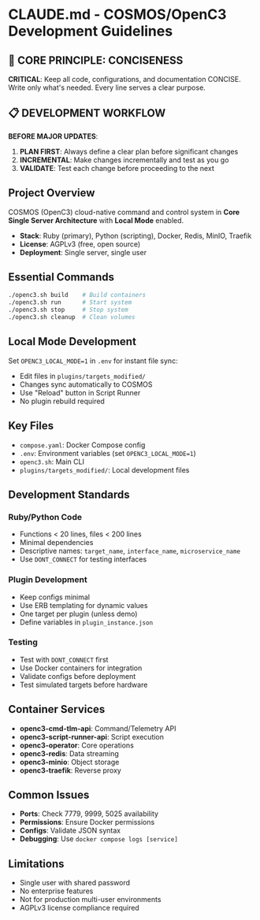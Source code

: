 # CLAUDE.md - COSMOS/OpenC3 Development Guidelines

## 🎯 CORE PRINCIPLE: CONCISENESS
**CRITICAL**: Keep all code, configurations, and documentation CONCISE. Write only what's needed. Every line serves a clear purpose.

## 📋 DEVELOPMENT WORKFLOW
**BEFORE MAJOR UPDATES**:
1. **PLAN FIRST**: Always define a clear plan before significant changes
2. **INCREMENTAL**: Make changes incrementally and test as you go
3. **VALIDATE**: Test each change before proceeding to the next

## Project Overview
COSMOS (OpenC3) cloud-native command and control system in **Core Single Server Architecture** with **Local Mode** enabled.
- **Stack**: Ruby (primary), Python (scripting), Docker, Redis, MinIO, Traefik
- **License**: AGPLv3 (free, open source)
- **Deployment**: Single server, single user

## Essential Commands
```bash
./openc3.sh build    # Build containers
./openc3.sh run      # Start system
./openc3.sh stop     # Stop system
./openc3.sh cleanup  # Clean volumes
```

## Local Mode Development
Set `OPENC3_LOCAL_MODE=1` in `.env` for instant file sync:
- Edit files in `plugins/targets_modified/`
- Changes sync automatically to COSMOS
- Use "Reload" button in Script Runner
- No plugin rebuild required

## Key Files
- `compose.yaml`: Docker Compose config
- `.env`: Environment variables (set `OPENC3_LOCAL_MODE=1`)
- `openc3.sh`: Main CLI
- `plugins/targets_modified/`: Local development files

## Development Standards

### Ruby/Python Code
- Functions < 20 lines, files < 200 lines
- Minimal dependencies
- Descriptive names: `target_name`, `interface_name`, `microservice_name`
- Use `DONT_CONNECT` for testing interfaces

### Plugin Development
- Keep configs minimal
- Use ERB templating for dynamic values
- One target per plugin (unless demo)
- Define variables in `plugin_instance.json`

### Testing
- Test with `DONT_CONNECT` first
- Use Docker containers for integration
- Validate configs before deployment
- Test simulated targets before hardware

## Container Services
- **openc3-cmd-tlm-api**: Command/Telemetry API
- **openc3-script-runner-api**: Script execution
- **openc3-operator**: Core operations
- **openc3-redis**: Data streaming
- **openc3-minio**: Object storage
- **openc3-traefik**: Reverse proxy

## Common Issues
- **Ports**: Check 7779, 9999, 5025 availability
- **Permissions**: Ensure Docker permissions
- **Configs**: Validate JSON syntax
- **Debugging**: Use `docker compose logs [service]`

## Limitations
- Single user with shared password
- No enterprise features
- Not for production multi-user environments
- AGPLv3 license compliance required
